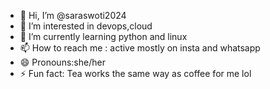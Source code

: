 - 👋 Hi, I’m @saraswoti2024
 - 👀 I’m interested in devops,cloud
- 🌱 I’m currently learning python and linux
- 📫 How to reach me : active mostly on insta and whatsapp
- 😄 Pronouns:she/her
- ⚡ Fun fact: Tea works the same way as coffee for me lol

<!---
saraswoti2024/saraswoti2024 is a ✨ special ✨ repository because its `README.md` (this file) appears on your GitHub profile.
You can click the Preview link to take a look at your changes.
--->
